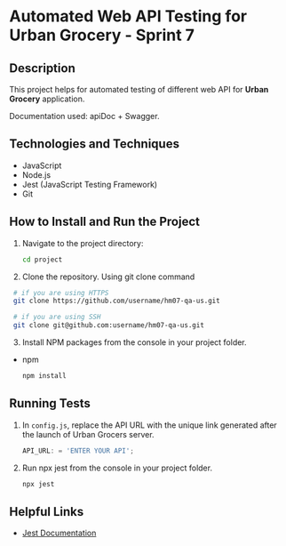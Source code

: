 # Automated Web API Testing for Urban Grocery - Sprint 7

 ## Description
This project helps for automated testing of different web API for **Urban Grocery** application.

Documentation used: apiDoc + Swagger.


 ## Technologies and Techniques
   - JavaScript
   - Node.js
   - Jest (JavaScript Testing Framework)
   - Git


## How to Install and Run the Project

 1. Navigate to the project directory:

    ```sh
    cd project
    ```

 2. Clone the repository. Using git clone command
   ```sh
    # if you are using HTTPS
    git clone https://github.com/username/hm07-qa-us.git
 
    # if you are using SSH
    git clone git@github.com:username/hm07-qa-us.git
   ```

3. Install NPM packages from the console in your project folder. 
* npm
  ```sh
  npm install
  ``` 

 ## Running Tests
1. In `config.js`, replace the API URL with the unique link generated after the launch of Urban Grocers server.
   ```js
   API_URL: = 'ENTER YOUR API';
   ```  
2. Run npx jest from the console in your project folder. 
   ```sh
   npx jest
   ```  

## Helpful Links
* [Jest Documentation](https://jestjs.io/)






